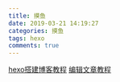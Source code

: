 ```yaml
---
title: 摸鱼
date: 2019-03-21 14:19:27
categories: 摸鱼
tags: hexo
comments: true
---
```


[hexo搭建博客教程](https://blog.csdn.net/sinat_37781304/article/details/82729029)
[编辑文章教程](https://blog.csdn.net/wsmrzx/article/details/81478945)